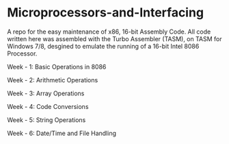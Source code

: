 # Microprocessors-and-Interfacing
A repo for the easy maintenance of x86, 16-bit Assembly Code.
All code written here was assembled with the Turbo Assembler (TASM), on TASM for Windows 7/8, desgined to emulate the running of a 16-bit Intel 8086 Processor.

Week - 1: Basic Operations in 8086 

Week - 2: Arithmetic Operations

Week - 3: Array Operations

Week - 4: Code Conversions

Week - 5: String Operations

Week - 6: Date/Time and File Handling
